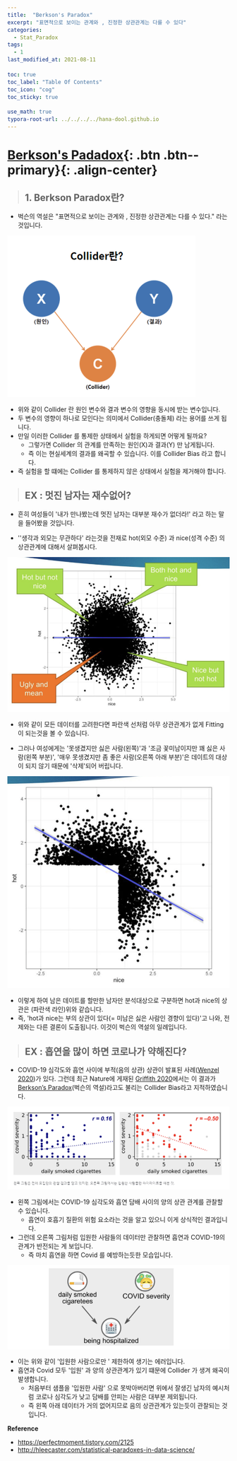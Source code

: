 ```yaml
---
title:  "Berkson's Paradox"
excerpt: "표면적으로 보이는 관계와 , 진정한 상관관계는 다를 수 있다"
categories:
  - Stat_Paradox
tags:
  - 1
last_modified_at: 2021-08-11

toc: true
toc_label: "Table Of Contents"
toc_icon: "cog"
toc_sticky: true

use_math: true
typora-root-url: ../../../../hana-dool.github.io
---
```


# [Berkson's Padadox](#link){: .btn .btn--primary}{: .align-center}

> ## 1. Berkson Paradox란?

- 벅슨의 역설은 "표면적으로 보이는 관계와 , 진정한 상관관계는 다를 수 있다." 라는 것입니다.

![png](/assets/images/Stat/34_1.png)

- 위와 같이 Collider 란 원인 변수와 결과 변수의 영향을 동시에 받는 변수입니다.
- 두 변수의 영향이 하나로 모인다는 의미에서 Collider(충돌체) 라는 용어를 쓰게 됩니다.
- 만일 이러한 Collider 를 통제한 상태에서 실험을 하게되면 어떻게 될까요? 
  - 그렇가면 Collider 의 관계를 만족하는 원인(X)과 결과(Y) 만 남게됩니다. 
  - 즉 이는 현실세계의 결과를 왜곡할 수 있습니다. 이를 Collider Bias 라고 합니다.
- 즉 실험을 할 떄에는 Collider 를 통제하지 않은 상태에서 실험을 제거해야 합니다. 

> ## EX : 멋진 남자는 재수없어?

- 흔히 여성들이 '내가 만나봤는데 멋진 남자는 대부분 재수가 없더라!' 라고 하는 말을 들어봤을 것입니다. 

- ''생각과 외모는 무관하다' 라는것을 전재로 hot(외모 수준) 과 nice(성격 수준) 의 상관관계에 대해서 살펴봅시다. 

![png](/assets/images/Stat/34_2.png)

- 위와 같이 모든 데이터를 고려한다면 파란색 선처럼 아무 상관관계가 없게 Fitting 이 되는것을 볼 수 있습니다.

- 그러나 여성에게는 '못생겼지만 싫은 사람(왼쪽)'과 '조금 꽃미남이지만 꽤 싫은 사람(왼쪽 부분)', '매우 못생겼지만 좀 좋은 사람(오른쪽 아래 부분)'은 데이트의 대상이 되지 않기 때문에 '삭제'되어 버립니다.

![png](/assets/images/Stat/34_5.png)

- 이렇게 하여 남은 데이트를 할만한 남자만 분석대상으로 구분하면 hot과 nice의 상관은 (파란색 라인)위와 같습니다.  
- 즉, 'hot과 nice는 부의 상관이 있다(= 미남은 싫은 사람인 경향이 있다)'고 나와, 전제와는 다른 결론이 도출됩니다. 이것이 벅슨의 역설의 일례입니다.

> ## EX : 흡연을 많이 하면 코로나가 약해진다?

- COVID-19 심각도와 흡연 사이에 부적(음의 상관) 상관이 발표된 사례([Wenzel 2020](https://ec.europa.eu/jrc/en/publication/smoking-and-covid-19-review-studies-suggesting-protective-effect-smoking-against-covid-19))가 있다. 그런데 최근 Nature에 게재된 [Griffith 2020](https://www.nature.com/articles/s41467-020-19478-2)에서는 이 결과가 [Berkson’s Paradox](https://en.wikipedia.org/wiki/Berkson's_paradox)(벅슨의 역설)라고도 불리는 Collider Bias라고 지적하였습니다.

![png](/assets/images/Stat/34_3.png)

- 왼쪽 그림에서는 COVID-19 심각도와 흡연 담배 사이의 양의 상관 관계를 관찰할 수 있습니다.
  - 흡연이 호흡기 질환의 위험 요소라는 것을 알고 있으니 이게 상식적인 결과입니다.
- 그런데 오른쪽 그림처럼 입원한 사람들의 데이터만 관찰하면 흡연과 COVID-19의 관계가 반전되는 게 보입니다.
  - 즉 마치 흡연을 하면 Covid 를 예방하는듯한 모습입니다.

![png](/assets/images/Stat/34_4.png)

- 이는 위와 같이 '입원한 사람으로만 ' 제한하여 생기는 에러입니다.
- 흡연과 Covid 모두 '입원' 과 양의 상관관계가 있기 떄문에 Collider 가 생겨 왜곡이 발생합니다.
  - 처음부터 샘플을 '입원한 사람' 으로 못박아버리면 위에서 잘생긴 남자의 예시처럼 코로나 심각도가 낮고 담배를 안피는 사람은 대부분 제외됩니다.
  - 즉 왼쪽 아래 데이터가 거의 없어지므로 음의 상관관계가 있는듯이 관찰되는 것입니다.

**Reference**

- https://perfectmoment.tistory.com/2125
- http://hleecaster.com/statistical-paradoxes-in-data-science/
